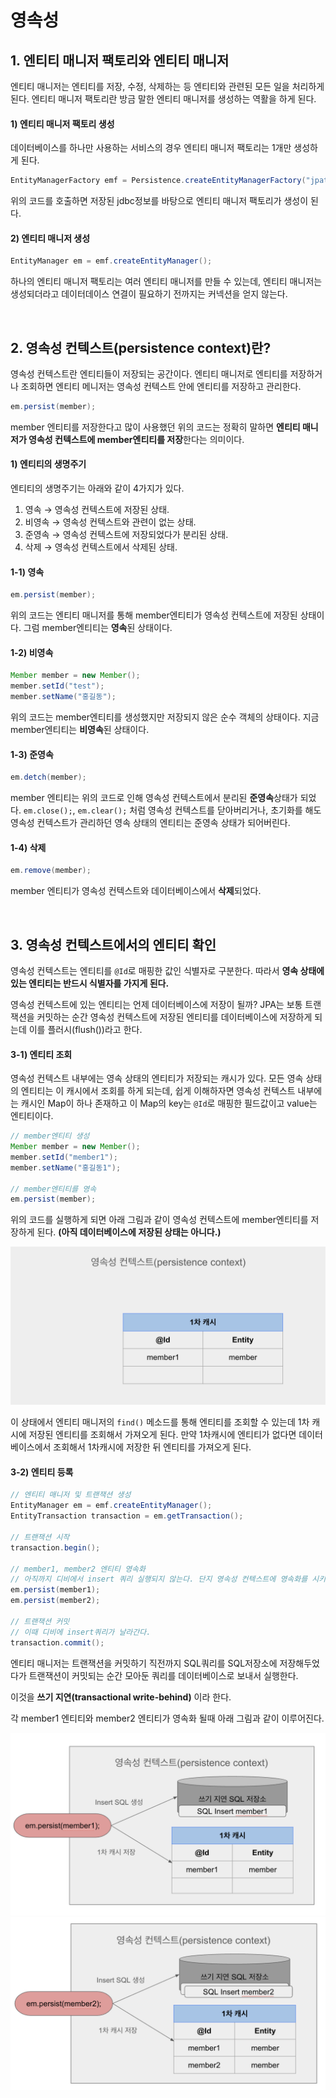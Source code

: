 # 영속성
## 1. 엔티티 매니저 팩토리와 엔티티 매니저
엔티티 매니저는 엔티티를 저장, 수정, 삭제하는 등 엔티티와 관련된 모든 일을 처리하게 된다. 엔티티 매니저 팩토리란 방금 말한 엔티티 매니저를 생성하는 역활을 하게 된다.

#### 1) 엔티티 매니저 팩토리 생성
데이터베이스를 하나만 사용하는 서비스의 경우 엔티티 매니저 팩토리는 1개만 생성하게 된다.
```Java
EntityManagerFactory emf = Persistence.createEntityManagerFactory("jpatest");
```
위의 코드를 호출하면 저장된 jdbc정보를 바탕으로 엔티티 매니저 팩토리가 생성이 된다.

#### 2) 엔티티 매니저 생성
```Java
EntityManager em = emf.createEntityManager();
```

하나의 엔티티 매니저 팩토리는 여러 엔티티 매니저를 만들 수 있는데, 엔티티 매니저는 생성되더라고 데이터데이스 연결이 필요하기 전까지는 커넥션을 얻지 않는다. 

<br/>

## 2. 영속성 컨텍스트(persistence context)란?
영속성 컨텍스트란 엔티티들이 저장되는 공간이다. 엔티티 매니저로 엔티티를 저장하거나 조회하면 엔티티 메니저는 영속성 컨텍스트 안에 엔티티를 저장하고 관리한다.

```Java
em.persist(member);
```
member 엔티티를 저장한다고 많이 사용했던 위의 코드는 정확히 말하면 **엔티티 매니저가 영속성 컨텍스트에 member엔티티를 저장**한다는 의미이다.

#### 1) 엔티티의 생명주기
엔티티의 생명주기는 아래와 같이 4가지가 있다.
1. 영속 &rightarrow; 영속성 컨텍스트에 저장된 상태.
2. 비영속 &rightarrow; 영속성 컨텍스트와 관련이 없는 상태.
3. 준영속 &rightarrow; 영속성 컨텍스트에 저장되었다가 분리된 상태.
4. 삭제 &rightarrow; 영속성 컨텍스트에서 삭제된 상태.

#### 1-1) 영속
```Java
em.persist(member);
```
위의 코드는 엔티티 매니저를 통해 member엔티티가 영속성 컨텍스트에 저장된 상태이다. 그럼 member엔티티는 **영속**된 상태이다.

#### 1-2) 비영속
```Java
Member member = new Member();
member.setId("test");
member.setName("홍길동");
```
위의 코드는 member엔티티를 생성했지만 저장되지 않은 순수 객체의 상태이다. 지금 member엔티티는 **비영속**된 상태이다.

#### 1-3) 준영속
```Java
em.detch(member);
```
member 엔티티는 위의 코드로 인해 영속성 컨텍스트에서 분리된 **준영속**상태가 되었다. 
`em.close();`, `em.clear();` 처럼 영속성 컨텍스트를 닫아버리거나, 초기화를 해도 영속성 컨텍스트가 관리하던 영속 상태의 엔티티는 준영속 상태가 되어버린다. 

#### 1-4) 삭제
```Java
em.remove(member);
```
member 엔티티가 영속성 컨텍스트와 데이터베이스에서 **삭제**되었다.

<br/>

## 3. 영속성 컨텍스트에서의 엔티티 확인
영속성 컨텍스트는 엔티티를 `@Id`로 매핑한 값인 식별자로 구분한다. 따라서 **영속 상태에 있는 엔티티는 반드시 식별자를 가지게 된다.** 

영속성 컨텍스트에 있는 엔티티는 언제 데이터베이스에 저장이 될까? JPA는 보통 트랜잭션을 커밋하는 순간 영속성 컨텍스트에 저장된 엔티티를 데이터베이스에 저장하게 되는데 이를 플러시(flush())라고 한다.

#### 3-1) 엔티티 조회
영속성 컨텍스트 내부에는 영속 상태의 엔티티가 저장되는 캐시가 있다. 모든 영속 상태의 엔티티는 이 캐시에서 조회를 하게 되는데, 쉽게 이해하자면 영속성 컨텍스트 내부에는 캐시인 Map이 하나 존재하고 이 Map의 key는 `@Id`로 매핑한 필드값이고 value는 엔티티이다.

```Java
// member엔티티 생성
Member member = new Member();
member.setId("member1");
member.setName("홍길동1");

// member엔티티를 영속
em.persist(member);
```
위의 코드를 실행하게 되면 아래 그림과 같이 영속성 컨텍스트에 member엔티티를 저장하게 된다. **(아직 데이터베이스에 저장된 상태는 아니다.)**

![entityPersist](./image/entityPersist.png)

이 상태에서 엔티티 매니저의 `find()` 메소드를 통해 엔티티를 조회할 수 있는데 1차 캐시에 저장된 엔티티를 조회해서 가져오게 된다. 만약 1차캐시에 엔티티가 없다면 데이터베이스에서 조회해서 1차캐시에 저장한 뒤 엔티티를 가져오게 된다.

#### 3-2) 엔티티 등록
```Java
// 엔티티 매니저 및 트랜잭션 생성
EntityManager em = emf.createEntityManager();
EntityTransaction transaction = em.getTransaction();

// 트랜잭션 시작
transaction.begin();

// member1, member2 엔티티 영속화
// 아직까지 디비에서 insert 쿼리 실행되지 않는다. 단지 영속성 컨텍스트에 영속화를 시키는 단계
em.persist(member1);
em.persist(member2);

// 트랜잭션 커밋
// 이때 디비에 insert쿼리가 날라간다.
transaction.commit();
```
엔티티 매니저는 트랜잭션을 커밋하기 직전까지 SQL쿼리를 SQL저장소에 저장해두었다가 트랜잭션이 커밋되는 순간 모아둔 쿼리를 데이터베이스로 보내서 실행한다.

이것을 **쓰기 지연(transactional write-behind)** 이라 한다.

각 member1 엔티티와 member2 엔티티가 영속화 될때 아래 그림과 같이 이루어진다.

![entityPersist2](./image/entityPersist2.png)
![entityPersist3](./image/entityPersist3.png)

